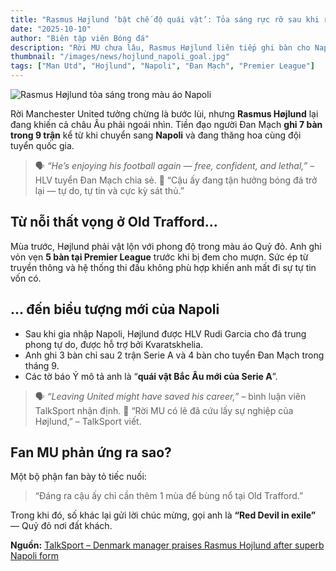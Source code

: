 ```yaml
---
title: "Rasmus Højlund ‘bật chế độ quái vật’: Tỏa sáng rực rỡ sau khi rời MU"
date: "2025-10-10"
author: "Biên tập viên Bóng đá"
description: "Rời MU chưa lâu, Rasmus Højlund liên tiếp ghi bàn cho Napoli và tuyển Đan Mạch, khiến fan Quỷ đỏ vừa tiếc vừa tự hào."
thumbnail: "/images/news/hojlund_napoli_goal.jpg"
tags: ["Man Utd", "Hojlund", "Napoli", "Đan Mạch", "Premier League"]
---
```


![Rasmus Højlund tỏa sáng trong màu áo Napoli](/images/news/hojlund_napoli_goal_2.jpg)

Rời Manchester United tưởng chừng là bước lùi, nhưng **Rasmus Højlund** lại đang khiến cả châu Âu phải ngoái nhìn.
Tiền đạo người Đan Mạch **ghi 7 bàn trong 9 trận** kể từ khi chuyển sang **Napoli** và đang thăng hoa cùng đội tuyển quốc gia.

> 🗣️ _“He’s enjoying his football again — free, confident, and lethal,”_ – HLV tuyển Đan Mạch chia sẻ.
> 💬 “Cậu ấy đang tận hưởng bóng đá trở lại — tự do, tự tin và cực kỳ sát thủ.”

## Từ nỗi thất vọng ở Old Trafford...

Mùa trước, Højlund phải vật lộn với phong độ trong màu áo Quỷ đỏ.
Anh ghi vỏn vẹn **5 bàn tại Premier League** trước khi bị đem cho mượn.
Sức ép từ truyền thông và hệ thống thi đấu không phù hợp khiến anh mất đi sự tự tin vốn có.

## ... đến biểu tượng mới của Napoli

- Sau khi gia nhập Napoli, Højlund được HLV Rudi Garcia cho đá trung phong tự do, được hỗ trợ bởi Kvaratskhelia.
- Anh ghi 3 bàn chỉ sau 2 trận Serie A và 4 bàn cho tuyển Đan Mạch trong tháng 9.
- Các tờ báo Ý mô tả anh là “**quái vật Bắc Âu mới của Serie A**”.

> 🗣️ _“Leaving United might have saved his career,”_ – bình luận viên TalkSport nhận định.
> 💬 “Rời MU có lẽ đã cứu lấy sự nghiệp của Højlund,” – TalkSport viết.

## Fan MU phản ứng ra sao?

Một bộ phận fan bày tỏ tiếc nuối:

> “Đáng ra cậu ấy chỉ cần thêm 1 mùa để bùng nổ tại Old Trafford.”

Trong khi đó, số khác lại gửi lời chúc mừng, gọi anh là **“Red Devil in exile”** — Quỷ đỏ nơi đất khách.

**Nguồn:** [TalkSport – Denmark manager praises Rasmus Hojlund after superb Napoli form](https://talksport.com/football/3635656/denmark-manager-man-united-rasmus-hojlund/?utm_source=chatgpt.com)
